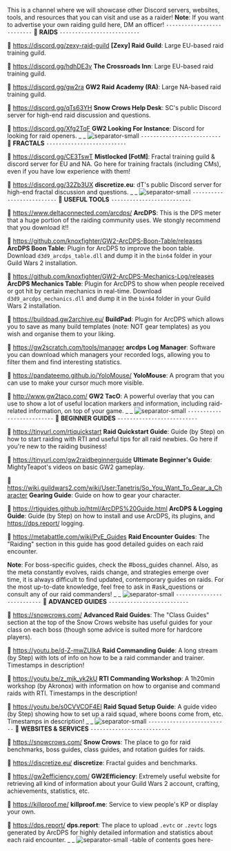 This is a channel where we will showcase other Discord servers, websites, tools, and resources that you can visit and use as a raider!
**Note**: If you want to advertise your own raiding guild here, DM an officer!
`--------------------------`
:pushpin: **RAIDS**
`--------------------------`

:link: <https://discord.gg/zexy-raid-guild>
**[Zexy] Raid Guild**: Large EU-based raid training guild.

:link: <https://discord.gg/hdhDE3v>
**The Crossroads Inn**: Large EU-based raid training guild.

:link:  <https://discord.gg/gw2ra>
**GW2 Raid Academy (RA)**: Large NA-based raid training guild.

:link:  <https://discord.gg/qTs63YH>
**Snow Crows Help Desk**: SC's public Discord server for high-end raid discussion and questions.

:link:  <https://discord.gg/Xfg2TqF>
**GW2 Looking For Instance**: Discord for looking for raid openers.
_ _
![separator-small](../../graphics/separators/separator-small.png)
`--------------------------`
:pushpin: **FRACTALS**
`--------------------------`

:link: <https://discord.gg/CE3TswT>
**Mistlocked [FotM]**: Fractal training guild & discord server for EU and NA. Go here for training fractals (including CMs), even if you have low experience with them!

:link:  <https://discord.gg/32Zb3UX>
**discretize.eu**: dT's public Discord server for high-end fractal discussion and questions.
_ _
![separator-small](../../graphics/separators/separator-small.png)
`--------------------------`
:pushpin: **USEFUL TOOLS**
`--------------------------`

:link:  <https://www.deltaconnected.com/arcdps/>
**ArcDPS**: This is the DPS meter that a huge portion of the raiding community uses. We stongly recommend that you download it!!

:link:  <https://github.com/knoxfighter/GW2-ArcDPS-Boon-Table/releases>
**ArcDPS Boon Table**: Plugin for ArcDPS to improve the boon table. Download `d3d9_arcdps_table.dll` and dump it in the `bin64` folder in your Guild Wars 2 installation.

:link:  <https://github.com/knoxfighter/GW2-ArcDPS-Mechanics-Log/releases>
**ArcDPS Mechanics Table**: Plugin for ArcDPS to show when people received or got hit by certain mechanics in real-time. Download `d3d9_arcdps_mechanics.dll` and dump it in the `bin64` folder in your Guild Wars 2 installation.

:link: <https://buildpad.gw2archive.eu/>
**BuildPad**: Plugin for ArcDPS which allows you to save as many build templates (note: NOT gear templates) as you wish and organise them to your liking.

:link: <https://gw2scratch.com/tools/manager>
**arcdps Log Manager**: Software you can download which managers your recorded logs, allowing you to filter them and find interesting statistics.

:link:  <https://pandateemo.github.io/YoloMouse/>
**YoloMouse**: A program that you can use to make your cursor much more visible.

:link:  <http://www.gw2taco.com/>
**GW2 TacO**: A powerful overlay that you can use to show a lot of useful location markers and information, including raid-related information, on top of your game.
_ _
![separator-small](../../graphics/separators/separator-small.png)
`--------------------------`
:pushpin: **BEGINNER GUIDES**
`--------------------------`

:link: <https://tinyurl.com/rtiquickstart>
**Raid Quickstart Guide**: Guide (by Step) on how to start raiding with RTI and useful tips for all raid newbies. Go here if you're new to the raiding business!

:link: <https://tinyurl.com/gw2raidbeginnerguide>
**Ultimate Beginner's Guide**: MightyTeapot's videos on basic GW2 gameplay.

:link: <https://wiki.guildwars2.com/wiki/User:Tanetris/So_You_Want_To_Gear_a_Character>
**Gearing Guide**: Guide on how to gear your character.

:link: <https://rtiguides.github.io/html/ArcDPS%20Guide.html>
**ArcDPS & Logging Guide**: Guide (by Step) on how to install and use ArcDPS, its plugins, and <https://dps.report/> logging.

:link: <https://metabattle.com/wiki/PvE_Guides>
**Raid Encounter Guides**: The "Raiding" section in this guide has good detailed guides on each raid encounter.

**Note**: For boss-specific guides, check the #boss_guides channel. Also, as the meta constantly evolves, raids change, and strategies emerge over time, it is always difficult to find updated, contemporary guides on raids. For the most up-to-date knowledge, feel free to ask in #ask_questions or consult any of our raid commanders!
_ _
![separator-small](../../graphics/separators/separator-small.png)
`--------------------------`
:pushpin: **ADVANCED GUIDES**
`--------------------------`

:link:  <https://snowcrows.com/>
**Advanced Raid Guides**: The "Class Guides" section at the top of the Snow Crows website has useful guides for your class on each boss (though some advice is suited more for hardcore players).

:link:  <https://youtu.be/d-Z-mwZUlkA>
**Raid Commanding Guide**: A long stream (by Step) with lots of info on how to be a raid commander and trainer. Timestamps in description!

:link: <https://youtu.be/z_mjk_yk2kU>
**RTI Commanding Workshop**: A 1h20min workshop (by Akronox) with information on how to organise and command raids with RTI. Timestamps in the description!

:link: <https://youtu.be/s0CVVCOF4EI>
**Raid Squad Setup Guide**: A guide video (by Step) showing how to set up a raid squad, where boons come from, etc. Timestamps in description!
_ _
![separator-small](../../graphics/separators/separator-small.png)
`--------------------------`
:pushpin: **WEBSITES & SERVICES**
`--------------------------`

:link:  <https://snowcrows.com/>
**Snow Crows**: The place to go for raid benchmarks, boss guides, class guides, and rotation guides for raids.

:link:  <https://discretize.eu/>
**discretize**: Fractal guides and benchmarks.

:link:  <https://gw2efficiency.com/>
**GW2Efficiency**: Extremely useful website for retrieving all kind of information about your Guild Wars 2 account, crafting, achievements, statistics, etc.

:link:  <https://killproof.me/>
**killproof.me**: Service to view people's KP or display your own.

:link:  <https://dps.report/>
**dps.report**: The place to upload `.evtc` or `.zevtc` logs generated by ArcDPS for highly detailed information and statistics about each raid encounter.
_ _
![separator-small](../../graphics/separators/separator-small.png)
-table of contents goes here-
